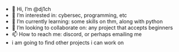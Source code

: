 - 👋 Hi, I’m @dj1ch
- 👀 I’m interested in: cybersec, programming, etc
- 🌱 I’m currently learning: some skills on thm, along with python
- 💞️ I’m looking to collaborate on: any project that accepts beginners
- 📫 How to reach me: discord, or perhaps emailing me
- i am going to find other projects i can work on

<!---
dj1ch/dj1ch is a ✨ special ✨ repository because its `README.md` (this file) appears on your GitHub profile.
You can click the Preview link to take a look at your changes.
--->
